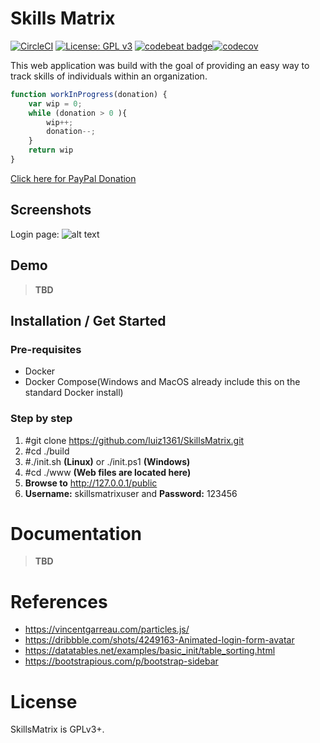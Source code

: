 # Skills Matrix
[![CircleCI](https://circleci.com/gh/luiz1361/SkillsMatrix.svg?style=svg)](https://circleci.com/gh/luiz1361/SkillsMatrix) [![License: GPL v3](https://img.shields.io/badge/License-GPL%20v3-blue.svg)](https://www.gnu.org/licenses/gpl-3.0) [![codebeat badge](https://codebeat.co/badges/af8254f0-55dd-4bbd-8397-626c83554cd0)](https://codebeat.co/projects/github-com-luiz1361-skillsmatrix-master)[![codecov](https://codecov.io/gh/luiz1361/SkillsMatrix/branch/master/graph/badge.svg)](https://codecov.io/gh/luiz1361/SkillsMatrix)

This web application was build with the goal of providing an easy way to track skills of individuals within an organization.

```javascript
function workInProgress(donation) {
    var wip = 0;
    while (donation > 0 ){
        wip++;
        donation--;
    }
    return wip
}
```
[Click here for PayPal Donation](https://paypal.me/luiz1361)

## Screenshots
Login page: 
![alt text](https://github.com/luiz1361/SkillsMatrix/raw/master/docs/screenshots/login.png)

## Demo
> **TBD**

## Installation / Get Started

### Pre-requisites

* Docker
* Docker Compose(Windows and MacOS already include this on the standard Docker install)

### Step by step

1. #git clone https://github.com/luiz1361/SkillsMatrix.git
2. #cd ./build
3. #./init.sh **(Linux)** or ./init.ps1 **(Windows)**
4. #cd ./www **(Web files are located here)**
5. **Browse to** http://127.0.0.1/public
6. **Username:** skillsmatrixuser and **Password:** 123456

# Documentation
> **TBD**

# References
* https://vincentgarreau.com/particles.js/
* https://dribbble.com/shots/4249163-Animated-login-form-avatar
* https://datatables.net/examples/basic_init/table_sorting.html
* https://bootstrapious.com/p/bootstrap-sidebar

# License
SkillsMatrix is GPLv3+.
